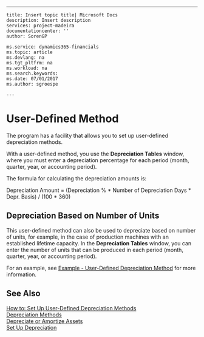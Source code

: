 ---
    title: Insert topic title| Microsoft Docs
    description: Insert description
    services: project-madeira
    documentationcenter: ''
    author: SorenGP

    ms.service: dynamics365-financials
    ms.topic: article
    ms.devlang: na
    ms.tgt_pltfrm: na
    ms.workload: na
    ms.search.keywords:
    ms.date: 07/01/2017
    ms.author: sgroespe

    ---
# User-Defined Method
The program has a facility that allows you to set up user-defined depreciation methods.  
  
 With a user-defined method, you use the **Depreciation Tables** window, where you must enter a depreciation percentage for each period \(month, quarter, year, or accounting period\).  
  
 The formula for calculating the depreciation amounts is:  
  
 Depreciation Amount \= \(Depreciation % \* Number of Depreciation Days \* Depr. Basis\) \/ \(100 \* 360\)  
  
## Depreciation Based on Number of Units  
 This user-defined method can also be used to depreciate based on number of units, for example, in the case of production machines with an established lifetime capacity. In the **Depreciation Tables** window, you can enter the number of units that can be produced in each period \(month, quarter, year, or accounting period\).  
  
 For an example, see [Example - User-Defined Depreciation Method](../FullExperience/example-user-defined-depreciation-method.md) for more information.  
  
## See Also  
 [How to: Set Up User-Defined Depreciation Methods](../FullExperience/how-to-set-up-user-defined-depreciation-methods.md)   
 [Depreciation Methods](../FullExperience/depreciation-methods.md)   
 [Depreciate or Amortize Assets](../FullExperience/depreciate-or-amortize-assets.md)   
 [Set Up Depreciation](../FullExperience/set-up-depreciation.md)